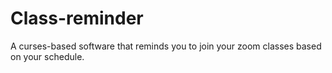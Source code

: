 # Class-reminder
A curses-based software that reminds you to join your zoom classes based on your schedule.

